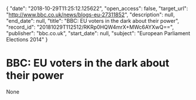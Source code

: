 {
  "date": "2018-10-29T11:25:12.125622", 
  "open_access": false, 
  "target_url": "http://www.bbc.co.uk/news/blogs-eu-27311852", 
  "description": null, 
  "end_date": null, 
  "title": "BBC:  EU voters in the dark about their power", 
  "record_id": "20181029T112512/RKRp0HQW4mrX+MWc6AYXwQ==", 
  "publisher": "bbc.co.uk", 
  "start_date": null, 
  "subject": "European Parliament Elections 2014"
}

# BBC:  EU voters in the dark about their power

None